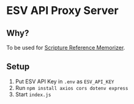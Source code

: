 # ESV API Proxy Server

## Why?

To be used for [Scripture Reference Memorizer](https://github.com/MasterTemple/).

## Setup

1. Put ESV API Key in `.env` as `ESV_API_KEY`
2. Run `npm install axios cors dotenv express`
3. Start `index.js`
